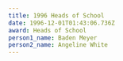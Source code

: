 ```yaml
---
title: 1996 Heads of School
date: 1996-12-01T01:43:06.736Z
award: Heads of School
person1_name: Baden Meyer
person2_name: Angeline White
---
```


